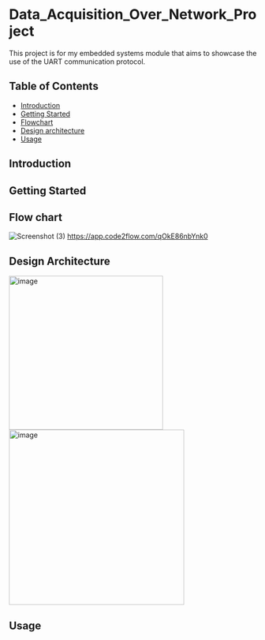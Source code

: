# Data_Acquisition_Over_Network_Project
This project is for my embedded systems module that aims to showcase the use of the UART communication protocol. 

## Table of Contents

- [Introduction](#introduction)
- [Getting Started](#getting-started)
- [Flowchart](#flow-chart)
- [Design architecture](#design-architecture )
- [Usage](#usage)


## Introduction

## Getting Started

## Flow chart



![Screenshot (3)](https://github.com/Fatimaaax/Embedded_systems_Serial_Communication_project_1/assets/80466055/76fdcedc-729f-4b41-ba90-3c2e446738fa)
https://app.code2flow.com/qOkE86nbYnk0


## Design Architecture 


<img width="312" alt="image" src="https://github.com/Fatimaaax/Embedded_systems_Serial_Communication_project_1/assets/80466055/f04b5720-04f8-4337-9261-5e7917dfbe8b">

<img width="355" alt="image" src="https://github.com/Fatimaaax/Embedded_systems_Serial_Communication_project_1/assets/80466055/233c43ec-13ca-4a8f-be44-4d33e71edb13">

## Usage


